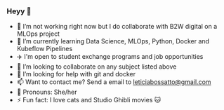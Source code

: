 ### Heyy 👋

- 🔭 I’m not working right now but I do collaborate with B2W digital on a MLOps project
- 🌱 I’m currently learning Data Science, MLOps, Python, Docker and Kubeflow Pipelines
- ✈️ I'm open to student exchange programs and job opportunities
- 👯 I’m looking to collaborate on any subject listed above
- 🤔 I’m looking for help with git and docker
- 📫 Want to contact me? Send a email to leticiabossatto@gmail.com
- :hibiscus: Pronouns: She/her
- ⚡ Fun fact: I love cats and Studio Ghibli movies :cat: 


<!--
**letMarchezi/letMarchezi** is a ✨ _special_ ✨ repository because its `README.md` (this file) appears on your GitHub profile.

Here are some ideas to get you started:

- 🔭 I’m currently working on ...
- 🌱 I’m currently learning ...
- 👯 I’m looking to collaborate on ...
- 🤔 I’m looking for help with ...
- 💬 Ask me about ...
- 📫 How to reach me: ...
- 😄 Pronouns: ...
- ⚡ Fun fact: ...
-->
